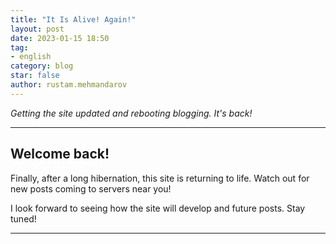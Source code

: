 ```yaml
---
title: "It Is Alive! Again!"
layout: post
date: 2023-01-15 18:50
tag:
- english
category: blog
star: false
author: rustam.mehmandarov
---
```


_Getting the site updated and rebooting blogging. It's back!_


---

## Welcome back!

Finally, after a long hibernation, this site is returning to life. Watch out for new posts coming to servers near you!

I look forward to seeing how the site will develop and future posts. Stay tuned!

---
